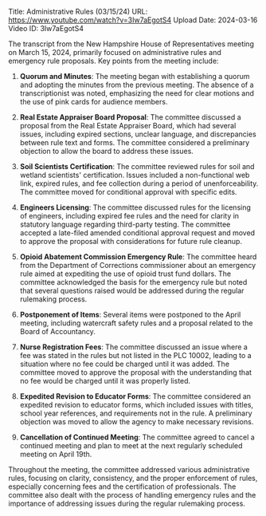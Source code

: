 Title: Administrative Rules (03/15/24)
URL: https://www.youtube.com/watch?v=3Iw7aEgotS4
Upload Date: 2024-03-16
Video ID: 3Iw7aEgotS4

The transcript from the New Hampshire House of Representatives meeting on March 15, 2024, primarily focused on administrative rules and emergency rule proposals. Key points from the meeting include:

1. **Quorum and Minutes**: The meeting began with establishing a quorum and adopting the minutes from the previous meeting. The absence of a transcriptionist was noted, emphasizing the need for clear motions and the use of pink cards for audience members.

2. **Real Estate Appraiser Board Proposal**: The committee discussed a proposal from the Real Estate Appraiser Board, which had several issues, including expired sections, unclear language, and discrepancies between rule text and forms. The committee considered a preliminary objection to allow the board to address these issues.

3. **Soil Scientists Certification**: The committee reviewed rules for soil and wetland scientists' certification. Issues included a non-functional web link, expired rules, and fee collection during a period of unenforceability. The committee moved for conditional approval with specific edits.

4. **Engineers Licensing**: The committee discussed rules for the licensing of engineers, including expired fee rules and the need for clarity in statutory language regarding third-party testing. The committee accepted a late-filed amended conditional approval request and moved to approve the proposal with considerations for future rule cleanup.

5. **Opioid Abatement Commission Emergency Rule**: The committee heard from the Department of Corrections commissioner about an emergency rule aimed at expediting the use of opioid trust fund dollars. The committee acknowledged the basis for the emergency rule but noted that several questions raised would be addressed during the regular rulemaking process.

6. **Postponement of Items**: Several items were postponed to the April meeting, including watercraft safety rules and a proposal related to the Board of Accountancy.

7. **Nurse Registration Fees**: The committee discussed an issue where a fee was stated in the rules but not listed in the PLC 10002, leading to a situation where no fee could be charged until it was added. The committee moved to approve the proposal with the understanding that no fee would be charged until it was properly listed.

8. **Expedited Revision to Educator Forms**: The committee considered an expedited revision to educator forms, which included issues with titles, school year references, and requirements not in the rule. A preliminary objection was moved to allow the agency to make necessary revisions.

9. **Cancellation of Continued Meeting**: The committee agreed to cancel a continued meeting and plan to meet at the next regularly scheduled meeting on April 19th.

Throughout the meeting, the committee addressed various administrative rules, focusing on clarity, consistency, and the proper enforcement of rules, especially concerning fees and the certification of professionals. The committee also dealt with the process of handling emergency rules and the importance of addressing issues during the regular rulemaking process.
